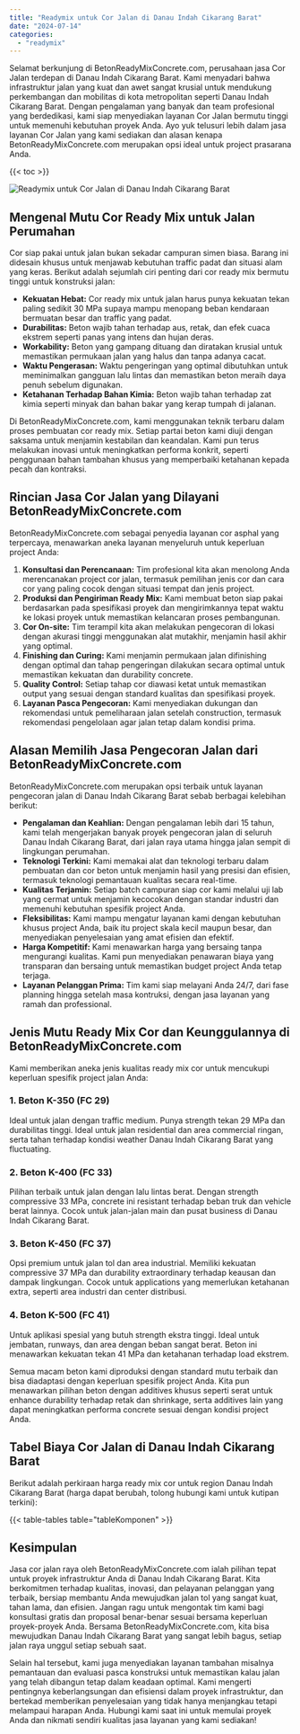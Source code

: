 ```yaml
---
title: "Readymix untuk Cor Jalan di Danau Indah Cikarang Barat"
date: "2024-07-14"
categories: 
  - "readymix"
---
```


Selamat berkunjung di BetonReadyMixConcrete.com, perusahaan jasa Cor Jalan terdepan di Danau Indah Cikarang Barat. Kami menyadari bahwa infrastruktur jalan yang kuat dan awet sangat krusial untuk mendukung perkembangan dan mobilitas di kota metropolitan seperti Danau Indah Cikarang Barat. Dengan pengalaman yang banyak dan team profesional yang berdedikasi, kami siap menyediakan layanan Cor Jalan bermutu tinggi untuk memenuhi kebutuhan proyek Anda. Ayo yuk telusuri lebih dalam jasa layanan Cor Jalan yang kami sediakan dan alasan kenapa BetonReadyMixConcrete.com merupakan opsi ideal untuk project prasarana Anda.

{{< toc >}}

![Readymix untuk Cor Jalan di Danau Indah Cikarang Barat](https://betoncor8.github.io/cor/harga-beton-readymix-concrete%20(45).png)

## Mengenal Mutu Cor Ready Mix untuk Jalan Perumahan

Cor siap pakai untuk jalan bukan sekadar campuran simen biasa. Barang ini didesain khusus untuk menjawab kebutuhan traffic padat dan situasi alam yang keras. Berikut adalah sejumlah ciri penting dari cor ready mix bermutu tinggi untuk konstruksi jalan:

- **Kekuatan Hebat:** Cor ready mix untuk jalan harus punya kekuatan tekan paling sedikit 30 MPa supaya mampu menopang beban kendaraan bermuatan besar dan traffic yang padat.
- **Durabilitas:** Beton wajib tahan terhadap aus, retak, dan efek cuaca ekstrem seperti panas yang intens dan hujan deras.
- **Workability:** Beton yang gampang dituang dan diratakan krusial untuk memastikan permukaan jalan yang halus dan tanpa adanya cacat.
- **Waktu Pengerasan:** Waktu pengeringan yang optimal dibutuhkan untuk meminimalkan gangguan lalu lintas dan memastikan beton meraih daya penuh sebelum digunakan.
- **Ketahanan Terhadap Bahan Kimia:** Beton wajib tahan terhadap zat kimia seperti minyak dan bahan bakar yang kerap tumpah di jalanan.

Di BetonReadyMixConcrete.com, kami menggunakan teknik terbaru dalam proses pembuatan cor ready mix. Setiap partai beton kami diuji dengan saksama untuk menjamin kestabilan dan keandalan. Kami pun terus melakukan inovasi untuk meningkatkan performa konkrit, seperti penggunaan bahan tambahan khusus yang memperbaiki ketahanan kepada pecah dan kontraksi.

## Rincian Jasa Cor Jalan yang Dilayani BetonReadyMixConcrete.com

BetonReadyMixConcrete.com sebagai penyedia layanan cor asphal yang terpercaya, menawarkan aneka layanan menyeluruh untuk keperluan project Anda:

1. **Konsultasi dan Perencanaan:** Tim profesional kita akan menolong Anda merencanakan project cor jalan, termasuk pemilihan jenis cor dan cara cor yang paling cocok dengan situasi tempat dan jenis project.
2. **Produksi dan Pengiriman Ready Mix:** Kami membuat beton siap pakai berdasarkan pada spesifikasi proyek dan mengirimkannya tepat waktu ke lokasi proyek untuk memastikan kelancaran proses pembangunan.
3. **Cor On-site:** Tim terampil kita akan melakukan pengecoran di lokasi dengan akurasi tinggi menggunakan alat mutakhir, menjamin hasil akhir yang optimal.
4. **Finishing dan Curing:** Kami menjamin permukaan jalan difinishing dengan optimal dan tahap pengeringan dilakukan secara optimal untuk memastikan kekuatan dan durability concrete.
5. **Quality Control:** Setiap tahap cor diawasi ketat untuk memastikan output yang sesuai dengan standard kualitas dan spesifikasi proyek.
6. **Layanan Pasca Pengecoran:** Kami menyediakan dukungan dan rekomendasi untuk pemeliharaan jalan setelah construction, termasuk rekomendasi pengelolaan agar jalan tetap dalam kondisi prima.

## Alasan Memilih Jasa Pengecoran Jalan dari BetonReadyMixConcrete.com

BetonReadyMixConcrete.com merupakan opsi terbaik untuk layanan pengecoran jalan di Danau Indah Cikarang Barat sebab berbagai kelebihan berikut:

- **Pengalaman dan Keahlian:** Dengan pengalaman lebih dari 15 tahun, kami telah mengerjakan banyak proyek pengecoran jalan di seluruh Danau Indah Cikarang Barat, dari jalan raya utama hingga jalan sempit di lingkungan perumahan.
- **Teknologi Terkini:** Kami memakai alat dan teknologi terbaru dalam pembuatan dan cor beton untuk menjamin hasil yang presisi dan efisien, termasuk teknologi pemantauan kualitas secara real-time.
- **Kualitas Terjamin:** Setiap batch campuran siap cor kami melalui uji lab yang cermat untuk menjamin kecocokan dengan standar industri dan memenuhi kebutuhan spesifik project Anda.
- **Fleksibilitas:** Kami mampu mengatur layanan kami dengan kebutuhan khusus project Anda, baik itu project skala kecil maupun besar, dan menyediakan penyelesaian yang amat efisien dan efektif.
- **Harga Kompetitif:** Kami menawarkan harga yang bersaing tanpa mengurangi kualitas. Kami pun menyediakan penawaran biaya yang transparan dan bersaing untuk memastikan budget project Anda tetap terjaga.
- **Layanan Pelanggan Prima:** Tim kami siap melayani Anda 24/7, dari fase planning hingga setelah masa kontruksi, dengan jasa layanan yang ramah dan professional.

## Jenis Mutu Ready Mix Cor dan Keunggulannya di BetonReadyMixConcrete.com

Kami memberikan aneka jenis kualitas ready mix cor untuk mencukupi keperluan spesifik project jalan Anda:

### 1\. Beton K-350 (FC 29)

Ideal untuk jalan dengan traffic medium. Punya strength tekan 29 MPa dan durabilitas tinggi. Ideal untuk jalan residential dan area commercial ringan, serta tahan terhadap kondisi weather Danau Indah Cikarang Barat yang fluctuating.

### 2\. Beton K-400 (FC 33)

Pilihan terbaik untuk jalan dengan lalu lintas berat. Dengan strength compressive 33 MPa, concrete ini resistant terhadap beban truk dan vehicle berat lainnya. Cocok untuk jalan-jalan main dan pusat business di Danau Indah Cikarang Barat.

### 3\. Beton K-450 (FC 37)

Opsi premium untuk jalan tol dan area industrial. Memiliki kekuatan compressive 37 MPa dan durability extraordinary terhadap keausan dan dampak lingkungan. Cocok untuk applications yang memerlukan ketahanan extra, seperti area industri dan center distribusi.

### 4\. Beton K-500 (FC 41)

Untuk aplikasi spesial yang butuh strength ekstra tinggi. Ideal untuk jembatan, runways, dan area dengan beban sangat berat. Beton ini menawarkan kekuatan tekan 41 MPa dan ketahanan terhadap load ekstrem.

Semua macam beton kami diproduksi dengan standard mutu terbaik dan bisa diadaptasi dengan keperluan spesifik project Anda. Kita pun menawarkan pilihan beton dengan additives khusus seperti serat untuk enhance durability terhadap retak dan shrinkage, serta additives lain yang dapat meningkatkan performa concrete sesuai dengan kondisi project Anda.

## Tabel Biaya Cor Jalan di Danau Indah Cikarang Barat

Berikut adalah perkiraan harga ready mix cor untuk region Danau Indah Cikarang Barat (harga dapat berubah, tolong hubungi kami untuk kutipan terkini):

{{< table-tables table="tableKomponen" >}}

## Kesimpulan

Jasa cor jalan raya oleh BetonReadyMixConcrete.com ialah pilihan tepat untuk proyek infrastruktur Anda di Danau Indah Cikarang Barat. Kita berkomitmen terhadap kualitas, inovasi, dan pelayanan pelanggan yang terbaik, bersiap membantu Anda mewujudkan jalan tol yang sangat kuat, tahan lama, dan efisien. Jangan ragu untuk mengontak tim kami bagi konsultasi gratis dan proposal benar-benar sesuai bersama keperluan proyek-proyek Anda. Bersama BetonReadyMixConcrete.com, kita bisa mewujudkan Danau Indah Cikarang Barat yang sangat lebih bagus, setiap jalan raya unggul setiap sebuah saat.

Selain hal tersebut, kami juga menyediakan layanan tambahan misalnya pemantauan dan evaluasi pasca konstruksi untuk memastikan kalau jalan yang telah dibangun tetap dalam keadaan optimal. Kami mengerti pentingnya keberlangsungan dan efisiensi dalam proyek infrastruktur, dan bertekad memberikan penyelesaian yang tidak hanya menjangkau tetapi melampaui harapan Anda. Hubungi kami saat ini untuk memulai proyek Anda dan nikmati sendiri kualitas jasa layanan yang kami sediakan!
